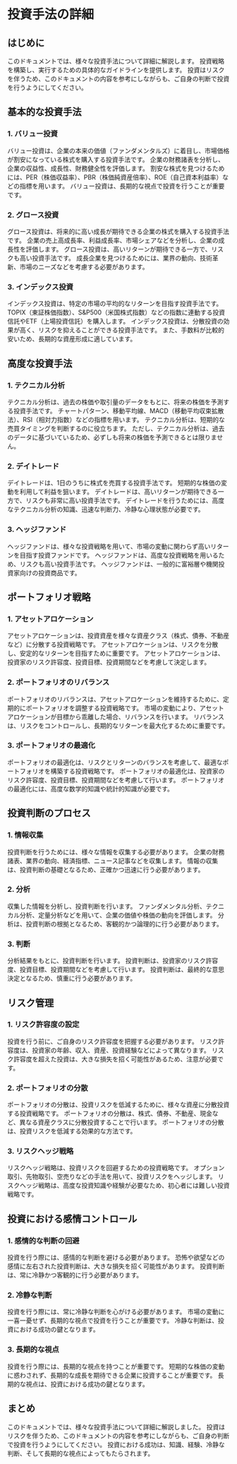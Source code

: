 # 投資手法の詳細

## はじめに
このドキュメントでは、様々な投資手法について詳細に解説します。
投資戦略を構築し、実行するための具体的なガイドラインを提供します。
投資はリスクを伴うため、このドキュメントの内容を参考にしながらも、ご自身の判断で投資を行うようにしてください。

## 基本的な投資手法

### 1. バリュー投資
バリュー投資は、企業の本来の価値（ファンダメンタルズ）に着目し、市場価格が割安になっている株式を購入する投資手法です。
企業の財務諸表を分析し、企業の収益性、成長性、財務健全性を評価します。
割安な株式を見つけるためには、PER（株価収益率）、PBR（株価純資産倍率）、ROE（自己資本利益率）などの指標を用います。
バリュー投資は、長期的な視点で投資を行うことが重要です。

### 2. グロース投資
グロース投資は、将来的に高い成長が期待できる企業の株式を購入する投資手法です。
企業の売上高成長率、利益成長率、市場シェアなどを分析し、企業の成長性を評価します。
グロース投資は、高いリターンが期待できる一方で、リスクも高い投資手法です。
成長企業を見つけるためには、業界の動向、技術革新、市場のニーズなどを考慮する必要があります。

### 3. インデックス投資
インデックス投資は、特定の市場の平均的なリターンを目指す投資手法です。
TOPIX（東証株価指数）、S&P500（米国株式指数）などの指数に連動する投資信託やETF（上場投資信託）を購入します。
インデックス投資は、分散投資の効果が高く、リスクを抑えることができる投資手法です。
また、手数料が比較的安いため、長期的な資産形成に適しています。

## 高度な投資手法

### 1. テクニカル分析
テクニカル分析は、過去の株価や取引量のデータをもとに、将来の株価を予測する投資手法です。
チャートパターン、移動平均線、MACD（移動平均収束拡散法）、RSI（相対力指数）などの指標を用います。
テクニカル分析は、短期的な売買タイミングを判断するのに役立ちます。
ただし、テクニカル分析は、過去のデータに基づいているため、必ずしも将来の株価を予測できるとは限りません。

### 2. デイトレード
デイトレードは、1日のうちに株式を売買する投資手法です。
短期的な株価の変動を利用して利益を狙います。
デイトレードは、高いリターンが期待できる一方で、リスクも非常に高い投資手法です。
デイトレードを行うためには、高度なテクニカル分析の知識、迅速な判断力、冷静な心理状態が必要です。

### 3. ヘッジファンド
ヘッジファンドは、様々な投資戦略を用いて、市場の変動に関わらず高いリターンを目指す投資ファンドです。
ヘッジファンドは、高度な投資戦略を用いるため、リスクも高い投資手法です。
ヘッジファンドは、一般的に富裕層や機関投資家向けの投資商品です。

## ポートフォリオ戦略

### 1. アセットアロケーション
アセットアロケーションは、投資資産を様々な資産クラス（株式、債券、不動産など）に分散する投資戦略です。
アセットアロケーションは、リスクを分散し、安定的なリターンを目指すために重要です。
アセットアロケーションは、投資家のリスク許容度、投資目標、投資期間などを考慮して決定します。

### 2. ポートフォリオのリバランス
ポートフォリオのリバランスは、アセットアロケーションを維持するために、定期的にポートフォリオを調整する投資戦略です。
市場の変動により、アセットアロケーションが目標から乖離した場合、リバランスを行います。
リバランスは、リスクをコントロールし、長期的なリターンを最大化するために重要です。

### 3. ポートフォリオの最適化
ポートフォリオの最適化は、リスクとリターンのバランスを考慮して、最適なポートフォリオを構築する投資戦略です。
ポートフォリオの最適化は、投資家のリスク許容度、投資目標、投資期間などを考慮して行います。
ポートフォリオの最適化には、高度な数学的知識や統計的知識が必要です。

## 投資判断のプロセス

### 1. 情報収集
投資判断を行うためには、様々な情報を収集する必要があります。
企業の財務諸表、業界の動向、経済指標、ニュース記事などを収集します。
情報の収集は、投資判断の基礎となるため、正確かつ迅速に行う必要があります。

### 2. 分析
収集した情報を分析し、投資判断を行います。
ファンダメンタル分析、テクニカル分析、定量分析などを用いて、企業の価値や株価の動向を評価します。
分析は、投資判断の根拠となるため、客観的かつ論理的に行う必要があります。

### 3. 判断
分析結果をもとに、投資判断を行います。
投資判断は、投資家のリスク許容度、投資目標、投資期間などを考慮して行います。
投資判断は、最終的な意思決定となるため、慎重に行う必要があります。

## リスク管理

### 1. リスク許容度の設定
投資を行う前に、ご自身のリスク許容度を把握する必要があります。
リスク許容度は、投資家の年齢、収入、資産、投資経験などによって異なります。
リスク許容度を超えた投資は、大きな損失を招く可能性があるため、注意が必要です。

### 2. ポートフォリオの分散
ポートフォリオの分散は、投資リスクを低減するために、様々な資産に分散投資する投資戦略です。
ポートフォリオの分散は、株式、債券、不動産、現金など、異なる資産クラスに分散投資することで行います。
ポートフォリオの分散は、投資リスクを低減する効果的な方法です。

### 3. リスクヘッジ戦略
リスクヘッジ戦略は、投資リスクを回避するための投資戦略です。
オプション取引、先物取引、空売りなどの手法を用いて、投資リスクをヘッジします。
リスクヘッジ戦略は、高度な投資知識や経験が必要なため、初心者には難しい投資戦略です。

## 投資における感情コントロール

### 1. 感情的な判断の回避
投資を行う際には、感情的な判断を避ける必要があります。
恐怖や欲望などの感情に左右された投資判断は、大きな損失を招く可能性があります。
投資判断は、常に冷静かつ客観的に行う必要があります。

### 2. 冷静な判断
投資を行う際には、常に冷静な判断を心がける必要があります。
市場の変動に一喜一憂せず、長期的な視点で投資を行うことが重要です。
冷静な判断は、投資における成功の鍵となります。

### 3. 長期的な視点
投資を行う際には、長期的な視点を持つことが重要です。
短期的な株価の変動に惑わされず、長期的な成長を期待できる企業に投資することが重要です。
長期的な視点は、投資における成功の鍵となります。

## まとめ
このドキュメントでは、様々な投資手法について詳細に解説しました。
投資はリスクを伴うため、このドキュメントの内容を参考にしながらも、ご自身の判断で投資を行うようにしてください。
投資における成功は、知識、経験、冷静な判断、そして長期的な視点によってもたらされます。